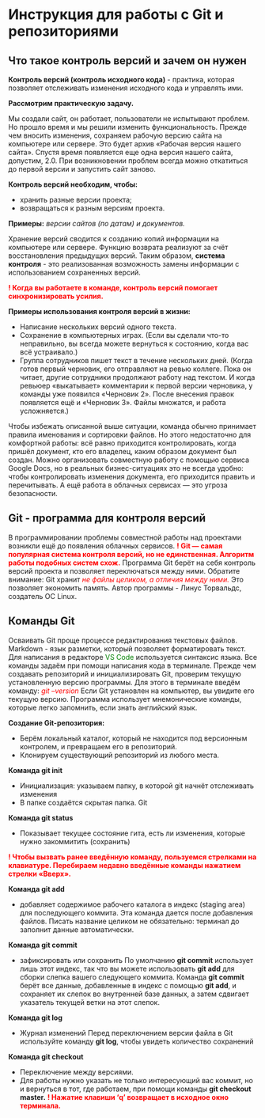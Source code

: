 # Инструкция для работы с Git и репозиториями

## Что такое контроль версий и зачем он нужен

**Контроль версий (контроль исходного кода)** - практика, которая позволяет отслеживать изменения исходного кода и управлять ими.

**Рассмотрим практическую задачу.**

Мы создали сайт, он работает, пользователи не испытывают проблем. Но прошло время и мы решили изменить функциональность. Прежде чем вносить изменения, сохраняем рабочую версию сайта на компьютере или сервере. Это будет архив «Рабочая версия нашего сайта». Спустя время появляется еще одна версия нашего сайта, допустим, 2.0. При возникновении проблем всегда можно откатиться до первой версии и запустить сайт заново.

**Контроль версий необходим, чтобы:**

- хранить разные версии проекта;
- возвращаться к разным версиям проекта.

**Примеры:**  _версии сайтов (по датам) и документов._

Хранение версий сводится к созданию копий информации на компьютере или сервере. Функцию возврата реализуют за счёт восстановления предыдущих версий.
Таким образом, **система контроля** - это реализованная возможность замены информации с использованием сохраненных версий.

<span style="color:red"> **! Когда вы работаете в команде, контроль версий помогает синхронизировать усилия.** </span>


**Примеры использования контроля версий в жизни:**

- Написание нескольких версий одного текста.
- Сохранение в компьютерных играх.
(Если вы сделали что-то неправильно, вы всегда можете вернуться к состоянию, когда вас всё устраивало.)
- Группа сотрудников пишет текст в течение нескольких дней.
(Когда готов первый черновик, его отправляют на ревью коллеге. Пока он читает, другие сотрудники продолжают работу над текстом. И когда ревьюер «выкатывает» комментарии к первой версии черновика, у команды уже появился «Черновик 2». После внесения правок появляется ещё и «Черновик 3». Файлы множатся, и работа усложняется.)

Чтобы избежать описанной выше ситуации, команда обычно принимает правила именования и сортировки файлов. Но этого недостаточно для комфортной работы: всё равно приходится контролировать, когда пришёл документ, кто его владелец, каким образом документ был создан.
Можно организовать совместную работу с помощью сервиса Google Docs, но в реальных бизнес-ситуациях это не всегда удобно: чтобы контролировать изменения документа, его приходится править и перечитывать. А ещё работа в облачных сервисах — это угроза безопасности.


## Git - программа для контроля версий 

В программировании проблемы совместной работы над проектами возникли ещё до появления облачных сервисов.
<span style="color:red">**! Git — самая популярная система контроля версий, но не единственная. Алгоритм работы подобных систем схож.**</span>
Программа Git берёт на себя контроль версий проекта и позволяет переключаться между ними. Обратите внимание: Git хранит <span style="color:red">*не файлы целиком, а отличия между ними.* </span> Это позволяет экономить память. Автор программы - Линус Торвальдс, создатель ОС Linux.

## Команды Git
Осваивать Git проще процессе редактирования текстовых файлов. Markdown - язык разметки, который позволяет форматировать текст. Для написания в редакторе 
<span style="color:green">VS Code</span>  используется синтаксис языка.
Все команды задаём при помощи написания кода в терминале.
Прежде чем создавать репозиторий и инициализировать Git, проверим текущую установленную версию программы. Для этого в терминале введём команду:
<span style="color:red">*git –version*</span>
Если Git установлен на компьютер, вы увидите его текущую версию.
Программа использует мнемонические команды, которые легко запомнить, если знать английский язык.

**Создание Git-репозитория:**
- Берём локальный каталог, который не находится под версионным контролем, и превращаем его в репозиторий.
- Клонируем существующий репозиторий из любого места.

**Команда git init**
- Инициализация: указываем папку, в которой git начнёт отслеживать изменения
- В папке создаётся скрытая папка. Git

**Команда git status**
-	Показывает текущее состояние гита, есть ли изменения, которые нужно закоммитить (сохранить)

<span style="color:red">**! Чтобы вызвать ранее введённую команду, пользуемся стрелками на клавиатуре. Перебираем недавно введённые команды нажатием стрелки «Вверх».**</span> 

**Команда git add**
-	добавляет содержимое рабочего каталога в индекс (staging area) для последующего коммита. Эта команда дается после добавления файлов. Писать название целиком не обязательно: терминал до заполнит данные автоматически.

**Команда git commit**
- зафиксировать или сохранить
По умолчанию **git commit** использует лишь этот индекс, так что вы можете использовать **git add** для сборки слепка вашего следующего коммита.
Команда **git commit** берёт все данные, добавленные в индекс с помощью **git add**, и сохраняет их слепок во внутренней базе данных, а затем сдвигает указатель текущей ветки на этот слепок.

**Команда git log**
- Журнал изменений
Перед переключением версии файла в Git используйте команду **git log**, чтобы увидеть количество сохранений

**Команда git checkout**
- Переключение между версиями.
- Для работы нужно указать не только интересующий вас коммит, но и вернуться в тот, где работаем, при помощи команды **git checkout master.**
<span style="color:red">**! Нажатие клавиши ‘q’ возвращает в исходное окно терминала.**</span>



